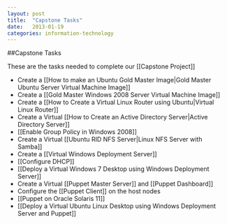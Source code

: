 ```yaml
---
layout: post
title:  "Capstone Tasks"
date:   2013-01-19
categories: information-technology
---
```

##Capstone Tasks

These are the tasks needed to complete our [[Capstone Project]]

  - Create a [[How to make an Ubuntu Gold Master Image|Gold Master Ubuntu Server Virtual Machine Image]]
  - Create a [[Gold Master Windows 2008 Server Virtual Machine Image]]
  - Create a [[How to Create a Virtual Linux Router using Ubuntu|Virtual Linux Router]]
  - Create a Virtual [[How to Create an Active Directory Server|Active Directory Server]]
  - [[Enable Group Policy in Windows 2008]]
  - Create a Virtual [[Ubuntu RID NFS Server|Linux NFS Server with Samba]]
  - Create a [[Virtual Windows Deployment Server]]
  - [[Configure DHCP]]
  - [[Deploy a Virtual Windows 7 Desktop using Windows Deployment Server]]
  - Create a Virtual [[Puppet Master Server]]  and [[Puppet Dashboard]]
  - Configure the [[Puppet Client]] on the host nodes
  - [[Puppet on Oracle Solaris 11]]
  - [[Deploy a Virtual Ubuntu Linux Desktop using Windows Deployment Server and Puppet]]